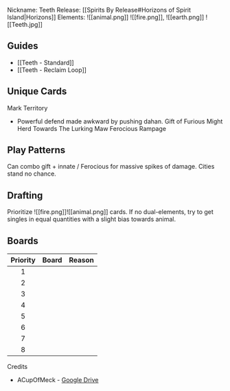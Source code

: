 Nickname: Teeth
Release: [[Spirits By Release#Horizons of Spirit Island|Horizons]]
Elements: ![[animal.png]] ![[fire.png]], ![[earth.png]]
![[Teeth.jpg]]
## Guides
- [[Teeth - Standard]]
- [[Teeth - Reclaim Loop]]

## Unique Cards

Mark Territory
- Powerful defend made awkward by pushing dahan.
Gift of Furious Might
Herd Towards The Lurking Maw
Ferocious Rampage

## Play Patterns

Can combo gift + innate / Ferocious for massive spikes of damage. Cities stand no chance.

## Drafting

Prioritize ![[fire.png]]![[animal.png]] cards. If no dual-elements, try to get singles in equal quantities with a slight bias towards animal.

## Boards

| Priority | Board | Reason |
| :------: | :---: | :----- |
|    1     |       |        |
|    2     |       |        |
|    3     |       |        |
|    4     |       |        |
|    5     |       |        |
|    6     |       |        |
|    7     |       |        |
|    8     |       |        |


Credits
- ACupOfMeck - [Google Drive](https://docs.google.com/document/d/1mpj9_d_gRZZTo6Q0LDi1s0fpupyRk9Dvg5Zs4oIfpy0/edit?tab=t.0#heading=h.m2ef9hspmf0e)